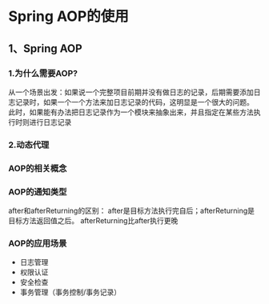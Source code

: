 # Spring AOP的使用

## 1、Spring AOP
### 1.为什么需要AOP?
从一个场景出发：如果说一个完整项目前期并没有做日志的记录，后期需要添加日志记录时，如果一个一个方法来加日志记录的代码，这明显是一个很大的问题。<br>
此时，如果能有办法把日志记录作为一个模块来抽象出来，并且指定在某些方法执行时则进行日志记录

### 2.动态代理

### AOP的相关概念

### AOP的通知类型
after和afterReturning的区别：
after是目标方法执行完自后；afterReturning是目标方法返回值之后。
afterReturning比after执行更晚

### AOP的应用场景
* 日志管理
* 权限认证
* 安全检查
* 事务管理（事务控制/事务记录）